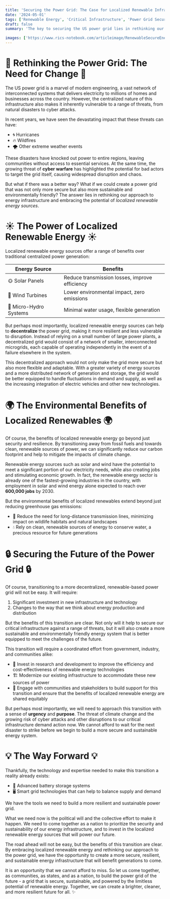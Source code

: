 ```yaml
---
title: 'Securing the Power Grid: The Case for Localized Renewable Infrastructure'
date: '2024-05-01'
tags: ['Renewable Energy', 'Critical Infrastructure', 'Power Grid Security', 'CYBERSECURITY']
draft: false
summary: 'The key to securing the US power grid lies in rethinking our approach to energy infrastructure. By decentralizing the grid and investing in localized renewable energy sources, we can create a more resilient, secure, and environmentally friendly system that is better equipped to handle the challenges of the future.'

images: ['https://www.rics-notebook.com/articleimage/RenewableSecureEnergy.png']
---
```


# 🔌 Rethinking the Power Grid: The Need for Change 🔌

The US power grid is a marvel of modern engineering, a vast network of interconnected systems that delivers electricity to millions of homes and businesses across the country. However, the centralized nature of this infrastructure also makes it inherently vulnerable to a range of threats, from natural disasters to cyber attacks.

In recent years, we have seen the devastating impact that these threats can have:

- 🌀 Hurricanes
- 🔥 Wildfires
- 🌪️ Other extreme weather events

These disasters have knocked out power to entire regions, leaving communities without access to essential services. At the same time, the growing threat of **cyber warfare** has highlighted the potential for bad actors to target the grid itself, causing widespread disruption and chaos.

But what if there was a better way? What if we could create a power grid that was not only more secure but also more sustainable and environmentally friendly? The answer lies in rethinking our approach to energy infrastructure and embracing the potential of _localized renewable energy sources_.

# ☀️ The Power of Localized Renewable Energy ☀️

Localized renewable energy sources offer a range of benefits over traditional centralized power generation:

| Energy Source          | Benefits                                       |
| ---------------------- | ---------------------------------------------- |
| 🌞 Solar Panels        | Reduce transmission losses, improve efficiency |
| 💨 Wind Turbines       | Lower environmental impact, zero emissions     |
| 🌊 Micro-Hydro Systems | Minimal water usage, flexible generation       |

But perhaps most importantly, localized renewable energy sources can help to **decentralize** the power grid, making it more resilient and less vulnerable to disruption. Instead of relying on a small number of large power plants, a decentralized grid would consist of a network of smaller, interconnected microgrids, each capable of operating independently in the event of a failure elsewhere in the system.

This decentralized approach would not only make the grid more secure but also more flexible and adaptable. With a greater variety of energy sources and a more distributed network of generation and storage, the grid would be better equipped to handle fluctuations in demand and supply, as well as the increasing integration of electric vehicles and other new technologies.

# 🌍 The Environmental Benefits of Localized Renewables 🌍

Of course, the benefits of localized renewable energy go beyond just security and resilience. By transitioning away from fossil fuels and towards clean, renewable sources of power, we can significantly reduce our carbon footprint and help to mitigate the impacts of climate change.

Renewable energy sources such as solar and wind have the potential to meet a significant portion of our electricity needs, while also creating jobs and stimulating economic growth. In fact, the renewable energy sector is already one of the fastest-growing industries in the country, with employment in solar and wind energy alone expected to reach over **600,000 jobs** by 2030.

But the environmental benefits of localized renewables extend beyond just reducing greenhouse gas emissions:

- 🌳 Reduce the need for long-distance transmission lines, minimizing impact on wildlife habitats and natural landscapes
- 💧 Rely on clean, renewable sources of energy to conserve water, a precious resource for future generations

# 🔒 Securing the Future of the Power Grid 🔒

Of course, transitioning to a more decentralized, renewable-based power grid will not be easy. It will require:

1. Significant investment in new infrastructure and technology
2. Changes to the way that we think about energy production and distribution

But the benefits of this transition are clear. Not only will it help to secure our critical infrastructure against a range of threats, but it will also create a more sustainable and environmentally friendly energy system that is better equipped to meet the challenges of the future.

This transition will require a coordinated effort from government, industry, and communities alike:

- 🔬 Invest in research and development to improve the efficiency and cost-effectiveness of renewable energy technologies
- 🏗️ Modernize our existing infrastructure to accommodate these new sources of power
- 🤝 Engage with communities and stakeholders to build support for this transition and ensure that the benefits of localized renewable energy are shared equitably

But perhaps most importantly, we will need to approach this transition with a sense of **urgency** and **purpose**. The threat of climate change and the growing risk of cyber attacks and other disruptions to our critical infrastructure demand action now. We cannot afford to wait for the next disaster to strike before we begin to build a more secure and sustainable energy system.

# 💡 The Way Forward 💡

Thankfully, the technology and expertise needed to make this transition a reality already exists:

- 🔋 Advanced battery storage systems
- 🖥️ Smart grid technologies that can help to balance supply and demand

We have the tools we need to build a more resilient and sustainable power grid.

What we need now is the political will and the collective effort to make it happen. We need to come together as a nation to prioritize the security and sustainability of our energy infrastructure, and to invest in the localized renewable energy sources that will power our future.

The road ahead will not be easy, but the benefits of this transition are clear. By embracing localized renewable energy and rethinking our approach to the power grid, we have the opportunity to create a more secure, resilient, and sustainable energy infrastructure that will benefit generations to come.

It is an opportunity that we cannot afford to miss. So let us come together, as communities, as states, and as a nation, to build the power grid of the future - a grid that is secure, sustainable, and powered by the limitless potential of renewable energy. Together, we can create a brighter, cleaner, and more resilient future for all. ✨
